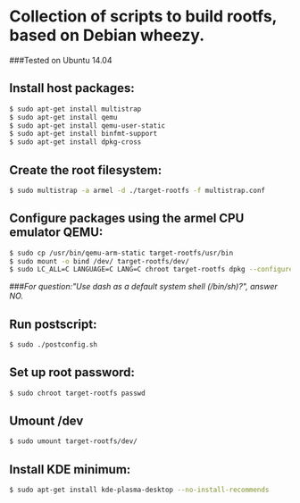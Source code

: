 # Collection of scripts to build rootfs, based on Debian wheezy.

###Tested on Ubuntu 14.04

## Install host packages:
```sh
$ sudo apt-get install multistrap
$ sudo apt-get install qemu
$ sudo apt-get install qemu-user-static
$ sudo apt-get install binfmt-support
$ sudo apt-get install dpkg-cross
```

## Create the root filesystem:
```sh
$ sudo multistrap -a armel -d ./target-rootfs -f multistrap.conf
```

## Configure packages using the armel CPU emulator QEMU:
```sh
$ sudo cp /usr/bin/qemu-arm-static target-rootfs/usr/bin
$ sudo mount -o bind /dev/ target-rootfs/dev/
$ sudo LC_ALL=C LANGUAGE=C LANG=C chroot target-rootfs dpkg --configure -a
```
###*For question:"Use dash as a default system shell (/bin/sh)?", answer NO.*

## Run postscript:
```sh
$ sudo ./postconfig.sh
```

## Set up root password:
```sh
$ sudo chroot target-rootfs passwd
```

## Umount /dev
```sh
$ sudo umount target-rootfs/dev/
```

## Install KDE minimum:
```sh
$ sudo apt-get install kde-plasma-desktop --no-install-recommends
```
